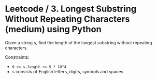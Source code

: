 # Leetcode / 3. Longest Substring Without Repeating Characters (medium) using Python

Given a string s, find the length of the longest substring without repeating characters.

Constraints:

- `0 <= s.length <= 5 * 10^4`
- s consists of English letters, digits, symbols and spaces.

